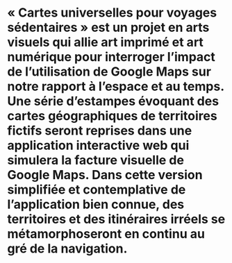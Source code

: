 # « Cartes universelles pour voyages sédentaires » est un projet en arts visuels qui allie art imprimé et art numérique pour interroger l’impact de l’utilisation de Google Maps sur notre rapport à l’espace et au temps. Une série d’estampes évoquant des cartes géographiques de territoires fictifs seront reprises dans une application interactive web qui simulera la facture visuelle de Google Maps. Dans cette version simplifiée et contemplative de l’application bien connue, des territoires et des itinéraires irréels se métamorphoseront en continu au gré de la navigation. 
